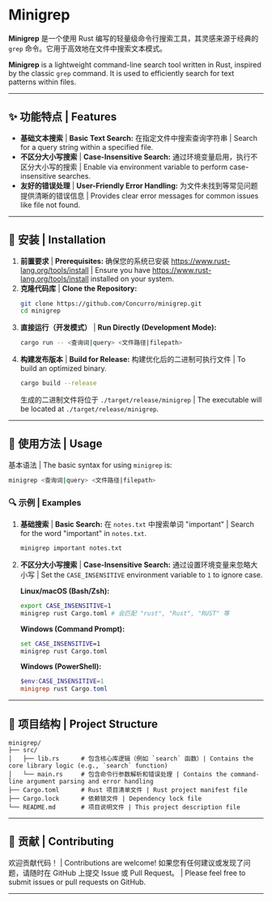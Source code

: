 
# Minigrep

**Minigrep** 是一个使用 Rust 编写的轻量级命令行搜索工具，其灵感来源于经典的 `grep` 命令。它用于高效地在文件中搜索文本模式。

**Minigrep** is a lightweight command-line search tool written in Rust, inspired by the classic `grep` command. It is used to efficiently search for text patterns within files.

---

## ✨ 功能特点 | Features

*   **基础文本搜索** | **Basic Text Search:** 在指定文件中搜索查询字符串 | Search for a query string within a specified file.
*   **不区分大小写搜索** | **Case-Insensitive Search:** 通过环境变量启用，执行不区分大小写的搜索 | Enable via environment variable to perform case-insensitive searches.
*   **友好的错误处理** | **User-Friendly Error Handling:** 为文件未找到等常见问题提供清晰的错误信息 | Provides clear error messages for common issues like file not found.

---

## 🚀 安装 | Installation

1.  **前置要求** | **Prerequisites:** 确保您的系统已安装 https://www.rust-lang.org/tools/install | Ensure you have https://www.rust-lang.org/tools/install installed on your system.
2.  **克隆代码库** | **Clone the Repository:**
    ```bash
    git clone https://github.com/Concurro/minigrep.git
    cd minigrep
    ```
3.  **直接运行（开发模式）** | **Run Directly (Development Mode):**
    ```bash
    cargo run -- <查询词|query> <文件路径|filepath>
    ```
4.  **构建发布版本** | **Build for Release:** 构建优化后的二进制可执行文件 | To build an optimized binary.
    ```bash
    cargo build --release
    ```
    生成的二进制文件将位于 `./target/release/minigrep` | The executable will be located at `./target/release/minigrep`.

---

## 📖 使用方法 | Usage

基本语法 | The basic syntax for using `minigrep` is:

```bash
minigrep <查询词|query> <文件路径|filepath>
```

### 🔍 示例 | Examples

1.  **基础搜索** | **Basic Search:** 在 `notes.txt` 中搜索单词 "important" | Search for the word "important" in `notes.txt`.
    ```bash
    minigrep important notes.txt
    ```

2.  **不区分大小写搜索** | **Case-Insensitive Search:** 通过设置环境变量来忽略大小写 | Set the `CASE_INSENSITIVE` environment variable to `1` to ignore case.

    **Linux/macOS (Bash/Zsh):**
    ```bash
    export CASE_INSENSITIVE=1
    minigrep rust Cargo.toml # 会匹配 "rust", "Rust", "RUST" 等
    ```

    **Windows (Command Prompt):**
    ```cmd
    set CASE_INSENSITIVE=1
    minigrep rust Cargo.toml
    ```

    **Windows (PowerShell):**
    ```powershell
    $env:CASE_INSENSITIVE=1
    minigrep rust Cargo.toml
    ```

---

## 📁 项目结构 | Project Structure

```
minigrep/
├── src/
│   ├── lib.rs      # 包含核心库逻辑（例如 `search` 函数）| Contains the core library logic (e.g., `search` function)
│   └── main.rs     # 包含命令行参数解析和错误处理 | Contains the command-line argument parsing and error handling
├── Cargo.toml      # Rust 项目清单文件 | Rust project manifest file
├── Cargo.lock      # 依赖锁文件 | Dependency lock file
└── README.md       # 项目说明文件 | This project description file
```

---

## 🤝 贡献 | Contributing

欢迎贡献代码！ | Contributions are welcome!
如果您有任何建议或发现了问题，请随时在 GitHub 上提交 Issue 或 Pull Request。 | Please feel free to submit issues or pull requests on GitHub.

---

